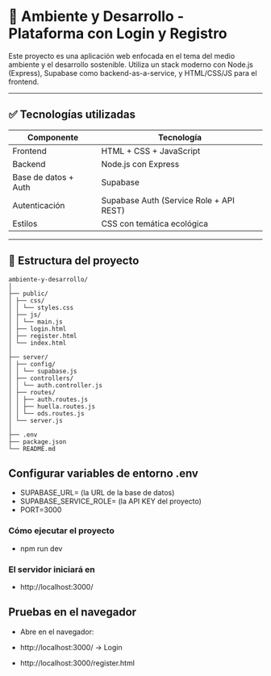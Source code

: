 # 🌱 Ambiente y Desarrollo - Plataforma con Login y Registro

Este proyecto es una aplicación web enfocada en el tema del medio ambiente y el desarrollo sostenible. Utiliza un stack moderno con Node.js (Express), Supabase como backend-as-a-service, y HTML/CSS/JS para el frontend.

---

## ✅ Tecnologías utilizadas

| Componente | Tecnología |
|------------|-------------|
| Frontend   | HTML + CSS + JavaScript |
| Backend    | Node.js con Express |
| Base de datos + Auth | Supabase |
| Autenticación | Supabase Auth (Service Role + API REST) |
| Estilos    | CSS con temática ecológica |

---

## 📁 Estructura del proyecto
```
ambiente-y-desarrollo/
│
├── public/
│ ├── css/
│ │ └── styles.css
│ ├── js/
│ │ └── main.js
│ ├── login.html
│ ├── register.html
│ └── index.html
│
├── server/
│ ├── config/
│ │ └── supabase.js
│ ├── controllers/
│ │ └── auth.controller.js
│ ├── routes/
│ │ ├── auth.routes.js
│ │ ├── huella.routes.js
│ │ └── ods.routes.js
│ └── server.js
│
├── .env
├── package.json
└── README.md
```
## Configurar variables de entorno .env

- SUPABASE_URL= (la URL de la base de datos)
- SUPABASE_SERVICE_ROLE= (la API KEY del proyecto)
- PORT=3000

### Cómo ejecutar el proyecto
- npm run dev

### El servidor iniciará en
- http://localhost:3000/

## Pruebas en el navegador
- Abre en el navegador:

- http://localhost:3000/ → Login
- http://localhost:3000/register.html


